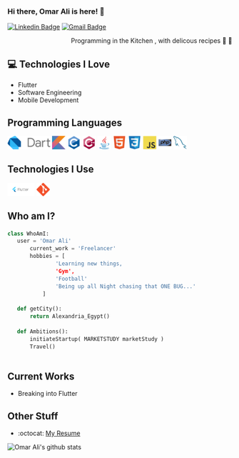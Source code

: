 ### Hi there, Omar Ali is here! 👋

[![Linkedin Badge](https://img.shields.io/badge/-Omar%20Ali-blue?style=flat-square&logo=Linkedin&logoColor=white&link=https://www.linkedin.com/in/omar-alii/)](https://www.linkedin.com/in/omar-alii/) [![Gmail Badge](https://img.shields.io/badge/-omar.ali2332-c14438?style=flat-square&logo=Gmail&logoColor=white&link=mailto:omar.ali2332@gmail.com)](omar.ali2332@gmail.com)

<div style="text-align: right">Programming in the Kitchen , with delicous recipes 🤩 🥳 </div>

## :computer: Technologies I Love
* Flutter
* Software Engineering
* Mobile Development

## Programming Languages
<img src = 'https://github.com/3omar3li/3omar3li/blob/main/Images/dart.png' height='30'/>  <img src = 'https://github.com/3omar3li/3omar3li/blob/main/Images/kotlin.svg' width='30'/>  <img src = 'https://github.com/3omar3li/3omar3li/blob/main/Images/c-original.svg' height='30'/>  <img src = 'https://github.com/3omar3li/3omar3li/blob/main/Images/cpp.svg' height='30'/>  <img src = 'https://github.com/3omar3li/3omar3li/blob/main/Images/java.svg' height='30'/>  <img src = 'https://github.com/3omar3li/3omar3li/blob/main/Images/html.svg' width='30'/>  <img src = 'https://github.com/3omar3li/3omar3li/blob/main/Images/css.svg' width='30'/>  <img src = 'https://github.com/3omar3li/3omar3li/blob/main/Images/js.svg' height='30'/>  <img src = 'https://github.com/3omar3li/3omar3li/blob/main/Images/php.svg' width='30'/>  <img src = 'https://github.com/3omar3li/3omar3li/blob/main/Images/sql.svg' width='30'/>
 
 ## Technologies I Use
<img src = 'https://github.com/3omar3li/3omar3li/blob/main/Images/flutter.png' height='30'/> <img src = 'https://github.com/3omar3li/3omar3li/blob/main/Images/git.svg' width='30'/>
 
 ## Who am I?
 ```python
 class WhoAmI:
 	user = 'Omar Ali'
		current_work = 'Freelancer'
		hobbies = [
				'Learning new things,
				'Gym',
				'Football'
				'Being up all Night chasing that ONE BUG...'
			]
	
	def getCity():
		return Alexandria_Egypt()
	
	def Ambitions():
		initiateStartup( MARKETSTUDY marketStudy )
		Travel()		
	
 ```
 
## Current Works
 * Breaking into Flutter
 
## Other Stuff
  - :octocat: [My Resume](https://drive.google.com/drive/folders/1ikpB6aa5HvDcfdRV_3QnXoZ63ahogD_s?usp=sharing)
 

![Omar Ali's github stats](https://github-readme-stats.vercel.app/api?username=3omar3li&show_icons=true&hide=[%22issues%22])
 
 
